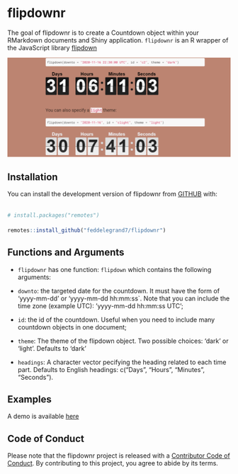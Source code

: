 
<!-- README.md is generated from README.Rmd. Please edit that file -->

# flipdownr

<!-- badges: start -->

<!-- badges: end -->

The goal of flipdownr is to create a Countdown object within your
RMarkdown documents and Shiny application. `flipdownr` is an R wrapper
of the JavaScript library [flipdown](https://pbutcher.uk/flipdown/)

![](man/figures/bh.gif)

## Installation

You can install the development version of flipdownr from
[GITHUB](https://github.com/feddelegrand7/flipdownr) with:

``` r

# install.packages("remotes")

remotes::install_github("feddelegrand7/flipdownr")
```

## Functions and Arguments

  - `flipdownr` has one function: `flipdown` which contains the
    following arguments:

  - `downto`: the targeted date for the countdown. It must have the form
    of ‘yyyy-mm-dd’ or ‘yyyy-mm-dd hh:mm:ss\`. Note that you can include
    the time zone (example UTC): ’yyyy-mm-dd hh:mm:ss UTC’;

  - `id`: the id of the countdown. Useful when you need to include many
    countdown objects in one document;

  - `theme`: The theme of the flipdown object. Two possible choices:
    ‘dark’ or ‘light’. Defaults to ‘dark’

  - `headings`: A character vector pecifying the heading related to each
    time part. Defaults to English headings: c(“Days”, “Hours”,
    “Minutes”, “Seconds”).

## Examples

A demo is available
[here](https://ihaddadenfodil.com/post/introducing-the-flipdownr-package-create-a-countdown-in-rmarkdown-documents-and-shiny-apps/)

## Code of Conduct

Please note that the flipdownr project is released with a [Contributor
Code of
Conduct](https://contributor-covenant.org/version/2/0/CODE_OF_CONDUCT.html).
By contributing to this project, you agree to abide by its terms.
